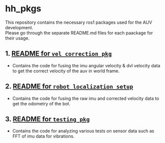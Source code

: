 # hh_pkgs
This repository contains the necessary ros1 packages used for the AUV development.      
Please go through the separate README.md files for each paackage for their usage.

## 1. [README for `vel_correction_pkg`](vel_correction_pkg/README1.md)     
- Contains the code for fusing the imu angular velocity & dvl velocity data to get the correct velocity of the auv in world frame.     

## 2. [README for `robot_localization_setup`](robot_localization_setup/README2.md)       
- Contains the code for fusing the raw imu and corrected velocity data to get the odometry of the bot.      

## 3. [README for `testing_pkg`](testing_pkg/README3.md)      
- Contains the code for analyzing various tests on sensor data such as FFT of imu data for vibrations.
